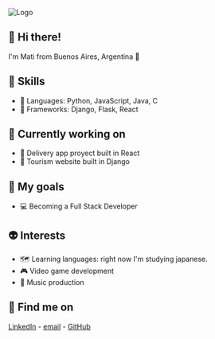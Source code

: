 ![Logo](https://i.pinimg.com/originals/43/98/42/4398425c151674a772ed49ba5d9d5f03.gif)

:eyes: Hi there!
---
I'm Mati from Buenos Aires, Argentina :man_dancing:

:night_with_stars: Skills
---
* :space_invader: Languages: Python, JavaScript, Java, C
* :milky_way: Frameworks: Django, Flask, React

:rocket: Currently working on
---
* :motor_scooter: Delivery app proyect built in React
* :city_sunset: Tourism website built in Django

:stars: My goals
---
* :computer:  Becoming a Full Stack Developer

:alien: Interests
---
* :world_map: Learning languages: right now I'm studying japanese.
* :video_game: Video game development 
* :musical_score: Music production

:telescope: Find me on
---
[LinkedIn](https://www.linkedin.com/in/matiasortubia) - [email](mailto:matiortubia@gmail.com) - [GitHub](https://www.github.com/matiasortubia)

<!--
**matiasortubia/matiasortubia** is a ✨ _special_ ✨ repository because its `README.md` (this file) appears on your GitHub profile.

Here are some ideas to get you started:

- 🔭 I’m currently working on ...
- 🌱 I’m currently learning ...
- 👯 I’m looking to collaborate on ...
- 🤔 I’m looking for help with ...
- 💬 Ask me about ...
- 📫 How to reach me: ...
- 😄 Pronouns: ...
- ⚡ Fun fact: ...
-->
